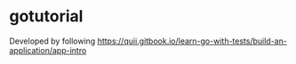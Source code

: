# gotutorial

Developed by following https://quii.gitbook.io/learn-go-with-tests/build-an-application/app-intro
